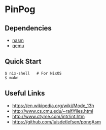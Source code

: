 # PinPog

## Dependencies

- [nasm]
- [qemu]

## Quick Start

```console
$ nix-shell   # For NixOS
$ make
```

## Useful Links

- https://en.wikipedia.org/wiki/Mode_13h
- http://www.cs.cmu.edu/~ralf/files.html
- http://www.ctyme.com/intr/int.htm
- https://github.com/luisdetlefsen/pongAsm

[nasm]: https://www.nasm.org/
[qemu]: https://www.qemu.org/
